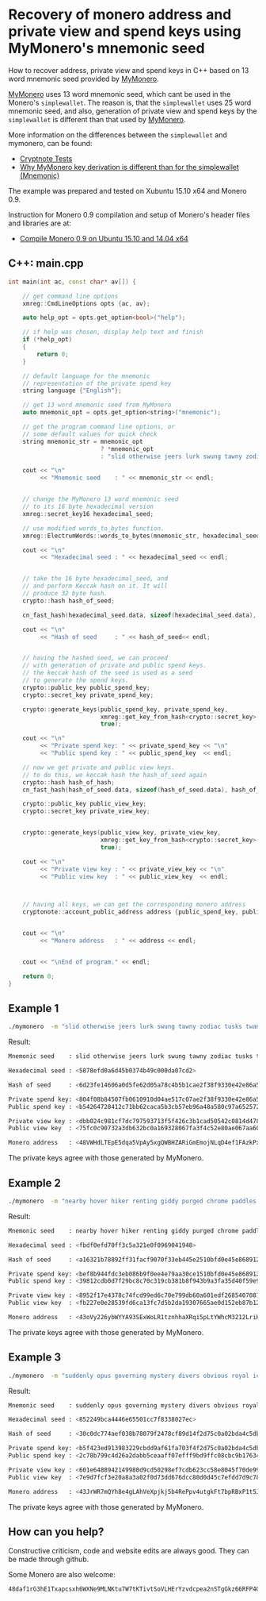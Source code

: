 # Recovery of monero address and private view and spend keys using MyMonero's mnemonic seed

How to recover address, private view and spend keys in C++ based on
13 word mnemonic seed provided by [MyMonero](https://mymonero.com/).

[MyMonero](https://mymonero.com/) uses 13 word mnemonic seed, which
cant be used in the Monero's `simplewallet`. The reason is, that the `simplewallet`
uses 25 word mnemonic seed, and also, generation of private view and spend keys
by the `simplewallet` is different than that used by [MyMonero](https://mymonero.com/).

More information on the differences between the `simplewallet` and mymonero,
can be found:

  - [Cryptnote Tests](http://xmrtests.llcoins.net/addresstests.html)
  - [Why MyMonero key derivation is different than for the simplewallet (Mnemonic)](https://www.reddit.com/r/Monero/comments/3s80l2/why_mymonero_key_derivation_is_different_than_for/)

The example was prepared and tested on Xubuntu 15.10 x64 and Monero 0.9.

Instruction for Monero 0.9 compilation and setup of Monero's header files and libraries are at:
 - [Compile Monero 0.9 on Ubuntu 15.10 and 14.04 x64](https://github.com/moneroexamples/compile-monero-09-on-ubuntu)


## C++: main.cpp

```c++
int main(int ac, const char* av[]) {

    // get command line options
    xmreg::CmdLineOptions opts {ac, av};

    auto help_opt = opts.get_option<bool>("help");

    // if help was chosen, display help text and finish
    if (*help_opt)
    {
        return 0;
    }

    // default language for the mnemonic
    // representation of the private spend key
    string language {"English"};

    // get 13 word mnemonic seed from MyMonero
    auto mnemonic_opt = opts.get_option<string>("mnemonic");

    // get the program command line options, or
    // some default values for quick check
    string mnemonic_str = mnemonic_opt
                          ? *mnemonic_opt
                          : "slid otherwise jeers lurk swung tawny zodiac tusks twang cajun swagger peaches tawny";

    cout << "\n"
         << "Mnemonic seed    : " << mnemonic_str << endl;


    // change the MyMonero 13 word mnemonic seed
    // to its 16 byte hexadecimal version
    xmreg::secret_key16 hexadecimal_seed;

    // use modified words_to_bytes function.
    xmreg::ElectrumWords::words_to_bytes(mnemonic_str, hexadecimal_seed, language);

    cout << "\n"
         << "Hexadecimal seed : " << hexadecimal_seed << endl;


    // take the 16 byte hexadecimal_seed, and
    // and perform Keccak hash on it. It will
    // produce 32 byte hash.
    crypto::hash hash_of_seed;

    cn_fast_hash(hexadecimal_seed.data, sizeof(hexadecimal_seed.data), hash_of_seed);

    cout << "\n"
         << "Hash of seed     : " << hash_of_seed<< endl;


    // having the hashed seed, we can proceed
    // with generation of private and public spend keys.
    // the keccak hash of the seed is used as a seed
    // to generate the spend keys.
    crypto::public_key public_spend_key;
    crypto::secret_key private_spend_key;

    crypto::generate_keys(public_spend_key, private_spend_key,
                          xmreg::get_key_from_hash<crypto::secret_key>(hash_of_seed),
                          true);

    cout << "\n"
         << "Private spend key: " << private_spend_key << "\n"
         << "Public spend key : " << public_spend_key  << endl;

    // now we get private and public view keys.
    // to do this, we keccak hash the hash_of_seed again
    crypto::hash hash_of_hash;
    cn_fast_hash(hash_of_seed.data, sizeof(hash_of_seed.data), hash_of_hash);

    crypto::public_key public_view_key;
    crypto::secret_key private_view_key;


    crypto::generate_keys(public_view_key, private_view_key,
                          xmreg::get_key_from_hash<crypto::secret_key>(hash_of_hash),
                          true);

    cout << "\n"
         << "Private view key : " << private_view_key << "\n"
         << "Public view key  : " << public_view_key  << endl;



    // having all keys, we can get the corresponding monero address
    cryptonote::account_public_address address {public_spend_key, public_view_key};


    cout << "\n"
         << "Monero address   : " << address << endl;


    cout << "\nEnd of program." << endl;

    return 0;
}
```

## Example 1

```bash
./mymonero  -m "slid otherwise jeers lurk swung tawny zodiac tusks twang cajun swagger peaches tawny"
```
Result:

```bash
Mnemonic seed    : slid otherwise jeers lurk swung tawny zodiac tusks twang cajun swagger peaches tawny

Hexadecimal seed : <5878efd0a6d45b0374b49c000da07cd2>

Hash of seed     : <6d23fe14606a0d5fe62d05a78c4b5b1cae2f38f9330e42e86a50286db16ad61e>

Private spend key: <804f08b84507fb0610910d04ae517c07ae2f38f9330e42e86a50286db16ad60e>
Public spend key : <b54264728412c71bb62caca5b3cb57eb96a48a580c97a65257290243e3adf401>

Private view key : <dbb024c981cf7dc797593713f5f426c3b1cad50542c0814d4786e12e768be504>
Public view key  : <75fc0c90732a3db632bc0a169328067fa3f4c52e80ae067aa60bae8c4ccd8711>

Monero address   : <48VWHdLTEpE5dqa5VpAy5xgQWBHZARiGmEmojNLqD4ef1FAzkPxCe9JXUYwCShRR5XNMGnyusrnkmMWr2HMdfDRx2vsrG7c>
```

The private keys agree with those generated by MyMonero.

## Example 2

```bash
./mymonero  -m "nearby hover hiker renting giddy purged chrome paddles point tsunami hoax pledge point"
```
Result:

```bash
Mnemonic seed    : nearby hover hiker renting giddy purged chrome paddles point tsunami hoax pledge point

Hexadecimal seed : <fbdf0efd70ff3c5a321e0f0969041948>

Hash of seed     : <a16321b78892ff31facf9070f33eb445e2510bfd0e45e86891264771de5884f4>

Private spend key: <bef8b944fdc3eb086b9f0ee4e79aa30ce1510bfd0e45e86891264771de588404>
Public spend key : <39812cdb0d7f29bc8c70c319cb381b8f943b9a3fa35d40f59e93b63edd012605>

Private view key : <8952f17e4378c74fcd99ed6c70e799db60a601edf2685407087cc8c06d4db808>
Public view key  : <fb227e0e28539fd6ca13fc7d5b2da19307665ae0d152eb87b1239a00c6c66b07>

Monero address   : <43oVy226ybWYYA93SExWoLR1tznhhaXRqi5pLtYWhcM3212LriHRkLecvj6zoehqkLRbN9P18LDBGPhP9fHHY7Ar1qi9QDM>
```
The private keys agree with those generated by MyMonero.

## Example 3

```bash
./mymonero  -m "suddenly opus governing mystery divers obvious royal icon hefty nautical boxes among boxes"
```
Result:

```bash
Mnemonic seed    : suddenly opus governing mystery divers obvious royal icon hefty nautical boxes among boxes

Hexadecimal seed : <852249bca4446e65501cc7f8338027ec>

Hash of seed     : <30c0dc774aef038b78079f2478cf89d14f2d75c0a02bda4c5dbb14ce2913b97c>

Private spend key: <b5f423ed913983229cbdd9af61fa703f4f2d75c0a02bda4c5dbb14ce2913b90c>
Public spend key : <2c78b799c4d26a2dabb5ceaaff07efff9bd9ffc08cbc9b17634800019f3ca641>

Private view key : <601e6488942149980d9cd50298ef7cdb623cc58e8045f70de994faaea0a97a0e>
Public view key  : <7e9d7fcf3e20a8a3a02f0d73dd676dcc80d0d45c7efdd7d9c783453df150cca3>

Monero address   : <43JrWR7mQYh8e4gLAhVeXpjkj5b4RePpv4utgkFt7bpRBxP1t5J4wQKUNNiapRubXSbCwMLZDJ9CJdRjV1m26Kz3KRB4iFJ>
```

The private keys agree with those generated by MyMonero.

## How can you help?

Constructive criticism, code and website edits are always good. They can be made through github.

Some Monero are also welcome:
```
48daf1rG3hE1Txapcsxh6WXNe9MLNKtu7W7tKTivtSoVLHErYzvdcpea2nSTgGkz66RFP4GKVAsTV14v6G3oddBTHfxP6tU
```    

